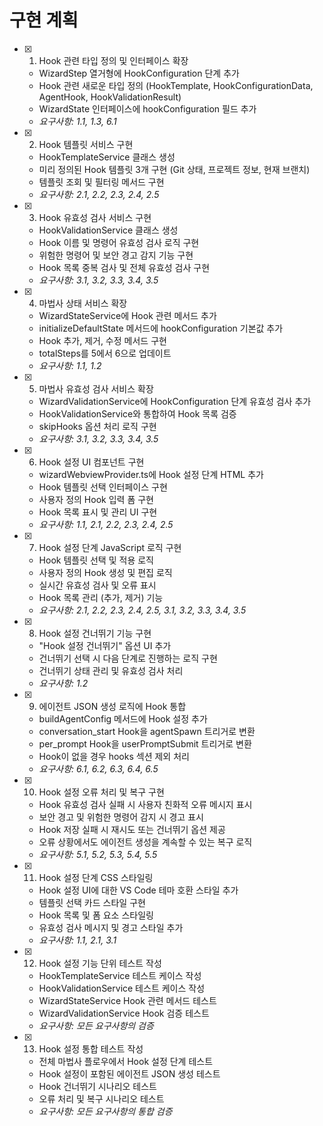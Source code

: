 # 구현 계획

- [x] 1. Hook 관련 타입 정의 및 인터페이스 확장
  - WizardStep 열거형에 HookConfiguration 단계 추가
  - Hook 관련 새로운 타입 정의 (HookTemplate, HookConfigurationData, AgentHook, HookValidationResult)
  - WizardState 인터페이스에 hookConfiguration 필드 추가
  - _요구사항: 1.1, 1.3, 6.1_

- [x] 2. Hook 템플릿 서비스 구현
  - HookTemplateService 클래스 생성
  - 미리 정의된 Hook 템플릿 3개 구현 (Git 상태, 프로젝트 정보, 현재 브랜치)
  - 템플릿 조회 및 필터링 메서드 구현
  - _요구사항: 2.1, 2.2, 2.3, 2.4, 2.5_

- [x] 3. Hook 유효성 검사 서비스 구현
  - HookValidationService 클래스 생성
  - Hook 이름 및 명령어 유효성 검사 로직 구현
  - 위험한 명령어 및 보안 경고 감지 기능 구현
  - Hook 목록 중복 검사 및 전체 유효성 검사 구현
  - _요구사항: 3.1, 3.2, 3.3, 3.4, 3.5_

- [x] 4. 마법사 상태 서비스 확장
  - WizardStateService에 Hook 관련 메서드 추가
  - initializeDefaultState 메서드에 hookConfiguration 기본값 추가
  - Hook 추가, 제거, 수정 메서드 구현
  - totalSteps를 5에서 6으로 업데이트
  - _요구사항: 1.1, 1.2_

- [x] 5. 마법사 유효성 검사 서비스 확장
  - WizardValidationService에 HookConfiguration 단계 유효성 검사 추가
  - HookValidationService와 통합하여 Hook 목록 검증
  - skipHooks 옵션 처리 로직 구현
  - _요구사항: 3.1, 3.2, 3.3, 3.4, 3.5_

- [x] 6. Hook 설정 UI 컴포넌트 구현
  - wizardWebviewProvider.ts에 Hook 설정 단계 HTML 추가
  - Hook 템플릿 선택 인터페이스 구현
  - 사용자 정의 Hook 입력 폼 구현
  - Hook 목록 표시 및 관리 UI 구현
  - _요구사항: 1.1, 2.1, 2.2, 2.3, 2.4, 2.5_

- [x] 7. Hook 설정 단계 JavaScript 로직 구현
  - Hook 템플릿 선택 및 적용 로직
  - 사용자 정의 Hook 생성 및 편집 로직
  - 실시간 유효성 검사 및 오류 표시
  - Hook 목록 관리 (추가, 제거) 기능
  - _요구사항: 2.1, 2.2, 2.3, 2.4, 2.5, 3.1, 3.2, 3.3, 3.4, 3.5_

- [x] 8. Hook 설정 건너뛰기 기능 구현
  - "Hook 설정 건너뛰기" 옵션 UI 추가
  - 건너뛰기 선택 시 다음 단계로 진행하는 로직 구현
  - 건너뛰기 상태 관리 및 유효성 검사 처리
  - _요구사항: 1.2_

- [x] 9. 에이전트 JSON 생성 로직에 Hook 통합
  - buildAgentConfig 메서드에 Hook 설정 추가
  - conversation_start Hook을 agentSpawn 트리거로 변환
  - per_prompt Hook을 userPromptSubmit 트리거로 변환
  - Hook이 없을 경우 hooks 섹션 제외 처리
  - _요구사항: 6.1, 6.2, 6.3, 6.4, 6.5_

- [x] 10. Hook 설정 오류 처리 및 복구 구현
  - Hook 유효성 검사 실패 시 사용자 친화적 오류 메시지 표시
  - 보안 경고 및 위험한 명령어 감지 시 경고 표시
  - Hook 저장 실패 시 재시도 또는 건너뛰기 옵션 제공
  - 오류 상황에서도 에이전트 생성을 계속할 수 있는 복구 로직
  - _요구사항: 5.1, 5.2, 5.3, 5.4, 5.5_

- [x] 11. Hook 설정 단계 CSS 스타일링
  - Hook 설정 UI에 대한 VS Code 테마 호환 스타일 추가
  - 템플릿 선택 카드 스타일 구현
  - Hook 목록 및 폼 요소 스타일링
  - 유효성 검사 메시지 및 경고 스타일 추가
  - _요구사항: 1.1, 2.1, 3.1_

- [x] 12. Hook 설정 기능 단위 테스트 작성
  - HookTemplateService 테스트 케이스 작성
  - HookValidationService 테스트 케이스 작성
  - WizardStateService Hook 관련 메서드 테스트
  - WizardValidationService Hook 검증 테스트
  - _요구사항: 모든 요구사항의 검증_

- [x] 13. Hook 설정 통합 테스트 작성
  - 전체 마법사 플로우에서 Hook 설정 단계 테스트
  - Hook 설정이 포함된 에이전트 JSON 생성 테스트
  - Hook 건너뛰기 시나리오 테스트
  - 오류 처리 및 복구 시나리오 테스트
  - _요구사항: 모든 요구사항의 통합 검증_